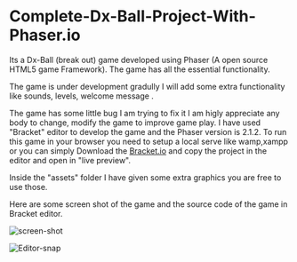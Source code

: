# Complete-Dx-Ball-Project-With-Phaser.io
Its a Dx-Ball (break out) game developed using Phaser (A open source HTML5 game Framework). 
The game has all the essential functionality.

The game is under development gradully I will add some extra functionality like sounds, levels, welcome message .

The game has some little bug I am trying to fix it I am higly appreciate any body to change, modify the game to improve game play.
I have used "Bracket" editor to develop the game and the Phaser version is 2.1.2.
To run this game in your browser you need to setup a local serve like wamp,xampp or you can simply Download the  [Bracket.io](http://brackets.io/)  and copy the project in the editor and open in "live preview".

Inside the "assets" folder I have given some extra graphics you are free to use those.

Here are some screen shot of the game and the source code of the game in Bracket editor.

![screen-shot](https://raw.githubusercontent.com/shohan4556/Complete-Dx-Ball-Project-With-Phaser.io/master/preview-game/preview_01.PNG "Optional title")


![Editor-snap](https://cloud.githubusercontent.com/assets/8347571/8149089/2917a082-12da-11e5-84d7-c5d8d76c6faa.PNG "Optional title")
